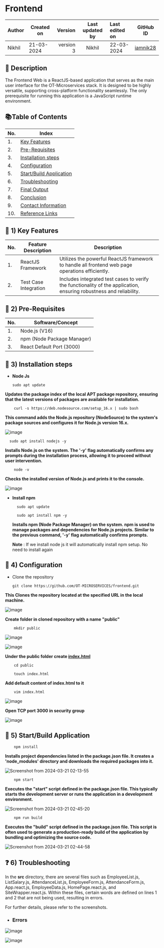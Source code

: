 # Frontend

| Author    | Created on   | Version      | Last updated by | Last edited on | GitHub ID                               |
|-----------|--------------|--------------:|:-----------------:|:----------------|-----------------------------------------|
| Nikhil    | 21-03-2024   | version 3    |    Nikhil       | 22-03-2024     | [iamnik28](https://github.com/OT-MyGurukulam/Snaatak_p8_Documentation/blob/main/OT-Microservices/Frontend/POC/frontend_poc.md) |

## :book: Description

The Frontend Web is a ReactJS-based application that serves as the main user interface for the OT-Microservices stack. It is designed to be highly versatile, supporting cross-platform functionality seamlessly. The only prerequisite for running this application is a JavaScript runtime environment.

## :books:Table of Contents

| No. |  Index                                                                                                                                                     |
|-----|-------------------------------------------------------------------------------------------------------------------------------------------------------------------------------|
| 1.  | [Key Features](https://github.com/OT-MyGurukulam/Snaatak_p8_Documentation/blob/main/OT-Microservices/Frontend/POC/frontend_poc.md#key-1-key-features)                   |
| 2.  |  [Pre-Requisites](https://github.com/OT-MyGurukulam/Snaatak_p8_Documentation/blob/main/OT-Microservices/Frontend/POC/frontend_poc.md#closed_book-2-pre-requisites)         |
| 3.  |  [Installation steps](https://github.com/OT-MyGurukulam/Snaatak_p8_Documentation/blob/main/OT-Microservices/Frontend/POC/frontend_poc.md#blue_book-3-installation-steps) |
| 4.  | [Configuration](https://github.com/OT-MyGurukulam/Snaatak_p8_Documentation/blob/main/OT-Microservices/Frontend/POC/frontend_poc.md#book-4-configuration)               |
| 5.  | [Start/Build Application](https://github.com/OT-MyGurukulam/Snaatak_p8_Documentation/blob/main/OT-Microservices/Frontend/POC/frontend_poc.md#notebook-5-startbuild-application) |
| 6.  |  [Troubleshooting](https://github.com/OT-MyGurukulam/Snaatak_p8_Documentation/edit/main/OT-Microservices/Frontend/POC/frontend_poc.md#question-6-troubleshooting)         |
| 7.  |  [Final Output](https://github.com/OT-MyGurukulam/Snaatak_p8_Documentation/blob/main/OT-Microservices/Frontend/POC/frontend_poc.md#green_book-9-final-output)           |
| 8.  |  [Conclusion](https://github.com/OT-MyGurukulam/Snaatak_p8_Documentation/blob/main/OT-Microservices/Frontend/POC/frontend_poc.md#bookmark_tabs-10-conclusion)           |
| 9.  | [Contact Information](https://github.com/OT-MyGurukulam/Snaatak_p8_Documentation/blob/main/OT-Microservices/Frontend/POC/frontend_poc.md#phone-11-contact-information) |
| 10. |  [Reference Links](https://github.com/OT-MyGurukulam/Snaatak_p8_Documentation/blob/main/OT-Microservices/Frontend/POC/frontend_poc.md#clipboard-12-reference-links)     |



## :key: 1) Key Features

| No. | Feature Description   | Description                                                                                                     |
|-----|-----------------------|-----------------------------------------------------------------------------------------------------------------|
| 1.  | ReactJS Framework     | Utilizes the powerful ReactJS framework to handle all frontend web page operations efficiently.                 |
| 2.  | Test Case Integration | Includes integrated test cases to verify the functionality of the application, ensuring robustness and reliability.|





## :closed_book: 2) Pre-Requisites
   
| No. | Software/Concept         |
|-----|--------------------------|
| 1.  | Node.js (V16)            | 
| 2.  | npm (Node Package Manager) |
| 3.  | React Default Port (3000) |

 
## :blue_book: 3) Installation steps

  - **Node Js**

        sudo apt update
    
**Updates the package index of the local APT package repository, ensuring that the latest versions of packages are available for installation.**
    
        curl -s https://deb.nodesource.com/setup_16.x | sudo bash
    
**This command adds the Node.js repository (NodeSource) to the system's package sources and configures it for Node.js version 16.x.**

![image](https://github.com/OT-MyGurukulam/Snaatak_p8_Documentation/assets/153828272/4bf1616d-f896-4b55-b3f2-ae25c631ceae)


      sudo apt install nodejs -y
        
**Installs Node.js on the system. The '-y' flag automatically confirms any prompts during the installation process, allowing it to proceed without user intervention.**

        node -v
        
   **Checks the installed version of Node.js and prints it to the console.**

![image](https://github.com/OT-MyGurukulam/Snaatak_p8_Documentation/assets/153828272/84d0861b-b748-4f3a-a27f-e0e66088bf57)


- **Install npm**

        sudo apt update
    
        sudo apt install npm -y
  
  **Installs npm (Node Package Manager) on the system. npm is used to manage packages and dependencies for Node.js projects. Similar to the previous command, '-y' flag automatically confirms prompts.**
    
  **Note** : If we install node js it will automatically install npm setup. No need to install again


## :book: 4) Configuration

  - Clone the repository

        git clone https://github.com/OT-MICROSERVICES/frontend.git

**This Clones the repository located at the specified URL in the local machine.**

![image](https://github.com/OT-MyGurukulam/Snaatak_p8_Documentation/assets/153828272/74fd000d-c4b8-43d4-9a5f-10915f3f6779)

    
**Create folder in cloned repository with a name "public"**

        mkdir public

![image](https://github.com/OT-MyGurukulam/Snaatak_p8_Documentation/assets/153828272/30a12f36-dd18-4a1d-bd24-97fbceff7fe2)

![image](https://github.com/OT-MyGurukulam/Snaatak_p8_Documentation/assets/153828272/6442830b-e769-47d8-9ebb-418d74e88b49)

    
**Under the public folder create [index.html](https://github.com/react-cosmos/create-react-app-example/blob/master/public/index.html)**

        cd public

        touch index.html
    
**Add default content of index.html to it**

        vim index.html

![image](https://github.com/OT-MyGurukulam/Snaatak_p8_Documentation/assets/153828272/7c2a7303-9d7e-4427-b459-2e2b73ee180b)


**Open TCP port 3000 in security group**

![image](https://github.com/OT-MyGurukulam/Snaatak_p8_Documentation/assets/153828272/a4709996-92a0-473b-b6a1-b8a58e59b9d3)



## :notebook: 5) Start/Build Application

        npm install
        
**Installs project dependencies listed in the package.json file. It creates a 'node_modules' directory and downloads the required packages into it.**

![Screenshot from 2024-03-21 02-13-55](https://github.com/OT-MyGurukulam/Snaatak_p8_Documentation/assets/153828272/f8818f37-1f15-49da-9aea-48166259e045)



        npm start

**Executes the "start" script defined in the package.json file. This typically starts the development server or runs the application in a development environment.**


![Screenshot from 2024-03-21 02-45-20](https://github.com/OT-MyGurukulam/Snaatak_p8_Documentation/assets/153828272/4af8a8d9-1059-4110-b24d-9f2f772c5c64)


        npm run build


**Executes the "build" script defined in the package.json file. This script is often used to generate a production-ready build of the application by bundling and optimizing the source code.**


![Screenshot from 2024-03-21 02-44-58](https://github.com/OT-MyGurukulam/Snaatak_p8_Documentation/assets/153828272/17582a82-6d4e-4976-b46e-0ceccd5ae966)


## :question: 6) Troubleshooting


In the **src** directory, there are several files such as EmployeeList.js, ListSalary.js, AttendanceList.js, EmployeeForm.js, AttendanceForm.js, App.react.js, EmployeeData.js, HomePage.react.js, and SiteWrapper.react.js. Within these files, certain words are defined on lines 1 and 2 that are not being used, resulting in errors. 

For further details, please refer to the screenshots.

 - ### **Errors**

![image](https://github.com/OT-MyGurukulam/Snaatak_p8_Documentation/assets/153828272/66d65582-4f97-402c-b85e-718a9fb81856)

![image](https://github.com/OT-MyGurukulam/Snaatak_p8_Documentation/assets/153828272/fabe0df6-8626-4262-a2bc-2bccb25f14e8)
